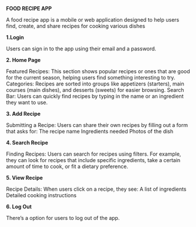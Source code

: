 **FOOD RECIPE APP**

A food recipe app is a mobile or web application designed to help users find, create, and share recipes for cooking various dishes


**1.Login**

 Users can sign in to the app using their email and a password. 
 
**2. Home Page**

Featured Recipes: This section shows popular recipes or ones that are good for the current season, helping users find something interesting to try.
Categories: Recipes are sorted into groups like appetizers (starters), main courses (main dishes), and desserts (sweets) for easier browsing.
Search Bar: Users can quickly find recipes by typing in the name or an ingredient they want to use.

**3. Add Recipe**

Submitting a Recipe: Users can share their own recipes by filling out a form that asks for:
The recipe name
Ingredients needed
Photos of the dish

**4. Search Recipe**

Finding Recipes: Users can search for recipes using filters. For example, they can look for recipes that include specific ingredients, take a certain amount of time to cook, or fit a dietary preference.

**5. View Recipe**

Recipe Details: When users click on a recipe, they see:
A list of ingredients
Detailed cooking instructions

**6. Log Out**

 There’s a option for users to log out of the app.


